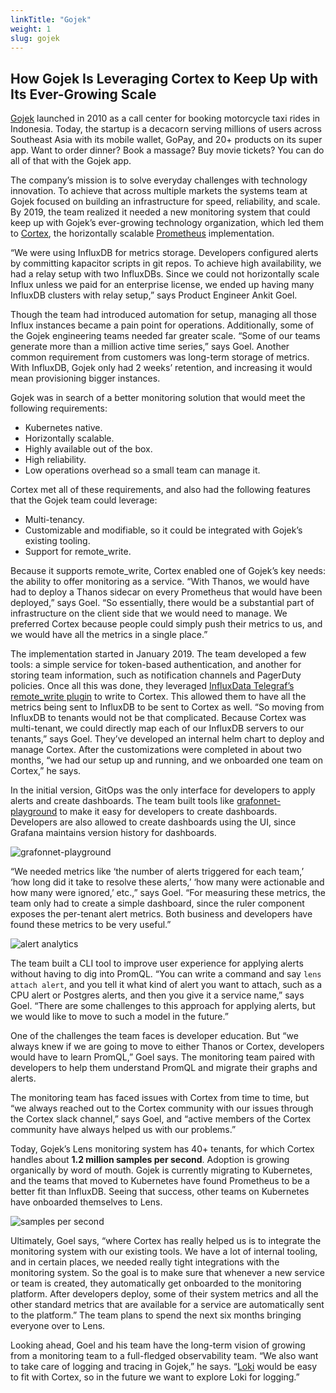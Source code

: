 ```yaml
---
linkTitle: "Gojek"
weight: 1
slug: gojek 
---
```


## How Gojek Is Leveraging Cortex to Keep Up with Its Ever-Growing Scale 

[Gojek](https://www.gojek.com/) launched in 2010 as a call center for booking motorcycle taxi rides in Indonesia. Today, the startup is a decacorn serving  millions of users across Southeast Asia with its mobile wallet, GoPay, and 20+ products on its super app. Want to order dinner? Book a massage? Buy movie tickets? You can do all of that with the Gojek app.

The company’s mission is to solve everyday challenges with technology innovation. To achieve that across multiple markets the systems team at Gojek focused on building an infrastructure for speed, reliability, and scale. By 2019, the team realized it needed a new monitoring system that could keep up with Gojek’s ever-growing technology organization, which led them to [Cortex](https://github.com/cortexproject/cortex), the horizontally scalable [Prometheus](https://prometheus.io/) implementation. 

“We were using InfluxDB for metrics storage. Developers configured alerts by committing kapacitor scripts in git repos. To achieve high availability, we had a relay setup with two InfluxDBs. Since we could not horizontally scale Influx unless we paid for an enterprise license, we ended up having many InfluxDB clusters with relay setup,” says Product Engineer Ankit Goel.

Though the team had introduced automation for setup, managing all those Influx instances became a pain point for operations. Additionally, some of the Gojek engineering teams needed far greater scale. “Some of our teams generate more than a million active time series,” says Goel. Another common requirement from customers was long-term storage of metrics. With InfluxDB, Gojek only had 2 weeks’ retention, and increasing it would mean provisioning bigger instances.

Gojek was in search of a better monitoring solution that would meet the following requirements:

 - Kubernetes native.
 - Horizontally scalable.
 - Highly available out of the box.
 - High reliability.
 - Low operations overhead so a small team can manage it.

Cortex met all of these requirements, and also had the following features that the Gojek team could leverage:

 - Multi-tenancy.
 - Customizable and modifiable, so it could be integrated with Gojek’s existing tooling.
 - Support for remote_write.

Because it supports remote_write, Cortex enabled one of Gojek’s key needs: the ability to offer monitoring as a service. “With Thanos, we would have had to deploy a Thanos sidecar on every Prometheus that would have been deployed,” says Goel. “So essentially, there would be a substantial part of infrastructure on the client side that we would need to manage. We preferred Cortex because people could simply push their metrics to us, and we would have all the metrics in a single place.”

The implementation started in January 2019. The team developed a few tools: a simple service for token-based authentication, and another for storing team information, such as notification channels and PagerDuty policies. Once all this was done, they leveraged [InfluxData Telegraf’s remote_write plugin](https://github.com/achilles42/telegraf/tree/prometheus-remote-write) to write to Cortex. This allowed them to have all the metrics being sent to InfluxDB to be sent to Cortex as well. “So moving from InfluxDB to tenants would not be that complicated. Because Cortex was multi-tenant, we could directly map each of our InfluxDB servers to our tenants,” says Goel. They’ve developed an internal helm chart to deploy and manage Cortex. After the customizations were completed in about two months, “we had our setup up and running, and we onboarded one team on Cortex,” he says. 

In the initial version, GitOps was the only interface for developers to apply alerts and create dashboards. The team built tools like [grafonnet-playground](https://github.com/lahsivjar/grafonnet-playground) to make it easy for developers to create dashboards. Developers are also allowed to create dashboards using the UI, since Grafana maintains version history for dashboards.

![grafonnet-playground](/images/case-studies/gojek-jsonnet-playground.png)

“We needed metrics like ‘the number of alerts triggered for each team,’ ‘how long did it take to resolve these alerts,’ ‘how many were actionable and how many were ignored,’ etc.,” says Goel. “For measuring these metrics, the team only had to create a simple dashboard, since the ruler component exposes the per-tenant alert metrics. Both business and developers have found these metrics to be very useful.”

![alert analytics](/images/case-studies/gojek-alerting-analytics.png)

The team built a CLI tool to improve user experience for applying alerts without having to dig into PromQL. “You can write a command and say `lens attach alert`, and you tell it what kind of alert you want to attach, such as a CPU alert or Postgres alerts, and then you give it a service name,” says Goel. “There are some challenges to this approach for applying alerts, but we would like to move to such a model in the future.”

One of the challenges the team faces is developer education. But “we always knew if we are going to move to either Thanos or Cortex, developers would have to learn PromQL,” Goel says. The monitoring team paired with developers to help them understand PromQL and migrate their graphs and alerts.

The monitoring team has faced issues with Cortex from time to time, but “we always reached out to the Cortex community with our issues through the Cortex slack channel,” says Goel, and “active members of the Cortex community have always helped us with our problems.”

Today, Gojek’s Lens monitoring system has 40+ tenants, for which Cortex handles about **1.2 million samples per second**. Adoption is growing organically by word of mouth. Gojek is currently migrating to Kubernetes, and the teams that moved to Kubernetes have found Prometheus to be a better fit than InfluxDB. Seeing that success, other teams on Kubernetes have onboarded themselves to Lens.

![samples per second](/images/case-studies/gojek-throughput.png)

Ultimately, Goel says, “where Cortex has really helped us is to integrate the monitoring system with our existing tools. We have a lot of internal tooling, and in certain places, we needed really tight integrations with the monitoring system. So the goal is to make sure that whenever a new service or team is created, they automatically get onboarded to the monitoring platform. After developers deploy, some of their system metrics and all the other standard metrics that are available for a service are automatically sent to the platform.” The team plans to spend the next six months bringing everyone over to Lens.

Looking ahead, Goel and his team have the long-term vision of growing from a monitoring team to a full-fledged observability team. “We also want to take care of logging and tracing in Gojek,” he says. “[Loki](https://github.com/grafana/loki) would be easy to fit with Cortex, so in the future we want to explore Loki for logging.”
